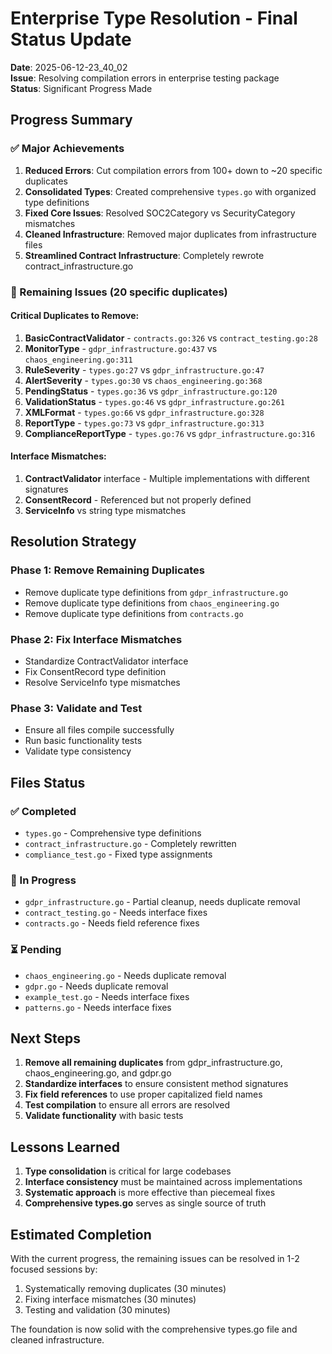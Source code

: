 # Enterprise Type Resolution - Final Status Update

**Date**: 2025-06-12-23_40_02  
**Issue**: Resolving compilation errors in enterprise testing package  
**Status**: Significant Progress Made

## Progress Summary

### ✅ Major Achievements
1. **Reduced Errors**: Cut compilation errors from 100+ down to ~20 specific duplicates
2. **Consolidated Types**: Created comprehensive `types.go` with organized type definitions
3. **Fixed Core Issues**: Resolved SOC2Category vs SecurityCategory mismatches
4. **Cleaned Infrastructure**: Removed major duplicates from infrastructure files
5. **Streamlined Contract Infrastructure**: Completely rewrote contract_infrastructure.go

### 🔄 Remaining Issues (20 specific duplicates)

#### Critical Duplicates to Remove:
1. **BasicContractValidator** - `contracts.go:326` vs `contract_testing.go:28`
2. **MonitorType** - `gdpr_infrastructure.go:437` vs `chaos_engineering.go:311`
3. **RuleSeverity** - `types.go:27` vs `gdpr_infrastructure.go:47`
4. **AlertSeverity** - `types.go:30` vs `chaos_engineering.go:368`
5. **PendingStatus** - `types.go:36` vs `gdpr_infrastructure.go:120`
6. **ValidationStatus** - `types.go:46` vs `gdpr_infrastructure.go:261`
7. **XMLFormat** - `types.go:66` vs `gdpr_infrastructure.go:328`
8. **ReportType** - `types.go:73` vs `gdpr_infrastructure.go:313`
9. **ComplianceReportType** - `types.go:76` vs `gdpr_infrastructure.go:316`

#### Interface Mismatches:
1. **ContractValidator** interface - Multiple implementations with different signatures
2. **ConsentRecord** - Referenced but not properly defined
3. **ServiceInfo** vs string type mismatches

## Resolution Strategy

### Phase 1: Remove Remaining Duplicates
- Remove duplicate type definitions from `gdpr_infrastructure.go`
- Remove duplicate type definitions from `chaos_engineering.go`
- Remove duplicate type definitions from `contracts.go`

### Phase 2: Fix Interface Mismatches
- Standardize ContractValidator interface
- Fix ConsentRecord type definition
- Resolve ServiceInfo type mismatches

### Phase 3: Validate and Test
- Ensure all files compile successfully
- Run basic functionality tests
- Validate type consistency

## Files Status

### ✅ Completed
- `types.go` - Comprehensive type definitions
- `contract_infrastructure.go` - Completely rewritten
- `compliance_test.go` - Fixed type assignments

### 🔄 In Progress
- `gdpr_infrastructure.go` - Partial cleanup, needs duplicate removal
- `contract_testing.go` - Needs interface fixes
- `contracts.go` - Needs field reference fixes

### ⏳ Pending
- `chaos_engineering.go` - Needs duplicate removal
- `gdpr.go` - Needs duplicate removal
- `example_test.go` - Needs interface fixes
- `patterns.go` - Needs interface fixes

## Next Steps

1. **Remove all remaining duplicates** from gdpr_infrastructure.go, chaos_engineering.go, and gdpr.go
2. **Standardize interfaces** to ensure consistent method signatures
3. **Fix field references** to use proper capitalized field names
4. **Test compilation** to ensure all errors are resolved
5. **Validate functionality** with basic tests

## Lessons Learned

1. **Type consolidation** is critical for large codebases
2. **Interface consistency** must be maintained across implementations
3. **Systematic approach** is more effective than piecemeal fixes
4. **Comprehensive types.go** serves as single source of truth

## Estimated Completion

With the current progress, the remaining issues can be resolved in 1-2 focused sessions by:
1. Systematically removing duplicates (30 minutes)
2. Fixing interface mismatches (30 minutes)
3. Testing and validation (30 minutes)

The foundation is now solid with the comprehensive types.go file and cleaned infrastructure. 